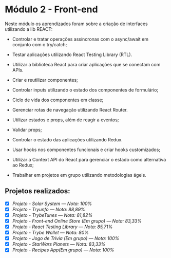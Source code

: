 # Módulo 2 - Front-end

<p>Neste módulo os aprendizados foram sobre a criação de interfaces utilizando a lib REACT:</p>

  - Controlar e tratar operações assíncronas com o async/await em conjunto com o try/catch;
  
  - Testar aplicações utilizando React Testing Library (RTL).
  
  - Utilizar a biblioteca React para criar aplicações que se conectam com APIs.

  - Criar e reutilizar componentes;
  
  - Controlar inputs utilizando o estado dos componentes de formulário;
  
  - Ciclo de vida dos componentes em classe;
  
  - Gerenciar rotas de navegação utilizando React Router.

  - Utilizar estados e props, além de reagir a eventos;

  - Validar props;
  
  - Controlar o estado das aplicações utilizando Redux.

  - Usar hooks nos componentes funcionais e criar hooks customizados;
  
  - Utilizar a Context API do React para gerenciar o estado como alternativa ao Redux;
  
  - Trabalhar em projetos em grupo utilizando metodologias ágeis.


<h2>Projetos realizados:</h2>

- [x] _Projeto - Solar System — Nota: 100%_
- [x] _Projeto - Tryunfo — Nota: 88,89%_
- [x] _Projeto - TrybeTunes — Nota: 81,82%_
- [x] _Projeto - Front-end Online Store (Em grupo) — Nota: 83,33%_
- [x] _Projeto - React Testing Library — Nota: 85,71%_
- [x] _Projeto - Trybe Wallet — Nota: 80%_
- [x] _Projeto - Jogo de Trivia (Em grupo) — Nota: 100%_
- [x] _Projeto - StarWars Planets — Nota: 83,33%_
- [x] _Projeto - Recipes App(Em grupo) — Nota: 100%_
